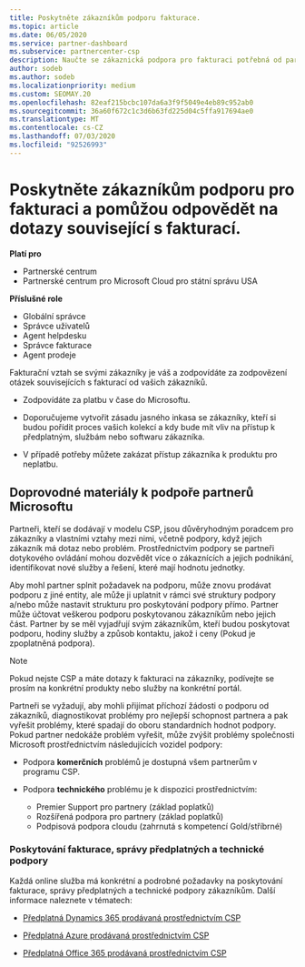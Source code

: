 ```yaml
---
title: Poskytněte zákazníkům podporu fakturace.
ms.topic: article
ms.date: 06/05/2020
ms.service: partner-dashboard
ms.subservice: partnercenter-csp
description: Naučte se zákaznická podpora pro fakturaci potřebná od partnerů programu CSP. Patří sem i vlastnící fakturační vztah zákazníka a odpovědi na otázky ohledně fakturace.
author: sodeb
ms.author: sodeb
ms.localizationpriority: medium
ms.custom: SEOMAY.20
ms.openlocfilehash: 82eaf215bcbc107da6a3f9f5049e4eb89c952ab0
ms.sourcegitcommit: 36a60f672c1c3d6b63fd225d04c5ffa917694ae0
ms.translationtype: MT
ms.contentlocale: cs-CZ
ms.lasthandoff: 07/03/2020
ms.locfileid: "92526993"
---
```

# <a name="provide-billing-support-for-your-customers-and-help-answer-their-billing-questions"></a>Poskytněte zákazníkům podporu pro fakturaci a pomůžou odpovědět na dotazy související s fakturací.

**Platí pro**

- Partnerské centrum
- Partnerské centrum pro Microsoft Cloud pro státní správu USA

**Příslušné role**
- Globální správce
- Správce uživatelů
- Agent helpdesku
- Správce fakturace
- Agent prodeje

Fakturační vztah se svými zákazníky je váš a zodpovídáte za zodpovězení otázek souvisejících s fakturací od vašich zákazníků.

- Zodpovídáte za platbu v čase do Microsoftu.

- Doporučujeme vytvořit zásadu jasného inkasa se zákazníky, kteří si budou pořídit proces vašich kolekcí a kdy bude mít vliv na přístup k předplatným, službám nebo softwaru zákazníka.

- V případě potřeby můžete zakázat přístup zákazníka k produktu pro neplatbu.

## <a name="microsoft-partner-support-guidance"></a>Doprovodné materiály k podpoře partnerů Microsoftu

Partneři, kteří se dodávají v modelu CSP, jsou důvěryhodným poradcem pro zákazníky a vlastními vztahy mezi nimi, včetně podpory, když jejich zákazník má dotaz nebo problém. Prostřednictvím podpory se partneři dotykového ovládání mohou dozvědět více o zákaznících a jejich podnikání, identifikovat nové služby a řešení, které mají hodnotu jednotky.

Aby mohl partner splnit požadavek na podporu, může znovu prodávat podporu z jiné entity, ale může ji uplatnit v rámci své struktury podpory a/nebo může nastavit strukturu pro poskytování podpory přímo.  Partner může účtovat veškerou podporu poskytovanou zákazníkům nebo jejich část. Partner by se měl vyjadřují svým zákazníkům, kteří budou poskytovat podporu, hodiny služby a způsob kontaktu, jakož i ceny (Pokud je zpoplatněná podpora). 

>[!Note]
>Pokud nejste CSP a máte dotazy k fakturaci na zákazníky, podívejte se prosím na konkrétní produkty nebo služby na konkrétní portál.

Partneři se vyžadují, aby mohli přijímat příchozí žádosti o podporu od zákazníků, diagnostikovat problémy pro nejlepší schopnost partnera a pak vyřešit problémy, které spadají do oboru standardních hodnot podpory. Pokud partner nedokáže problém vyřešit, může zvýšit problémy společnosti Microsoft prostřednictvím následujících vozidel podpory:

- Podpora **komerčních** problémů je dostupná všem partnerům v programu CSP.

- Podpora **technického** problému je k dispozici prostřednictvím:

  - Premier Support pro partnery (základ poplatků)
  - Rozšířená podpora pro partnery (základ poplatků)
  - Podpisová podpora cloudu (zahrnutá s kompetencí Gold/stříbrné)

### <a name="providing-billing-subscription-management-and-technical-support"></a>Poskytování fakturace, správy předplatných a technické podpory 

Každá online služba má konkrétní a podrobné požadavky na poskytování fakturace, správy předplatných a technické podpory zákazníkům. Další informace naleznete v tématech:

- [Předplatná Dynamics 365 prodávaná prostřednictvím CSP](https://www.microsoftpartnercommunity.com/t5/CSP/Microsoft-Partner-Support-Guidance/m-p/5262#M30)

- [Předplatná Azure prodávaná prostřednictvím CSP](https://www.microsoftpartnercommunity.com/t5/CSP/Microsoft-Partner-Support-Guidance/m-p/5263#M31)

- [Předplatná Office 365 prodávaná prostřednictvím CSP](https://www.microsoftpartnercommunity.com/t5/CSP/Microsoft-Partner-Support-Guidance/m-p/5264#M32)
 